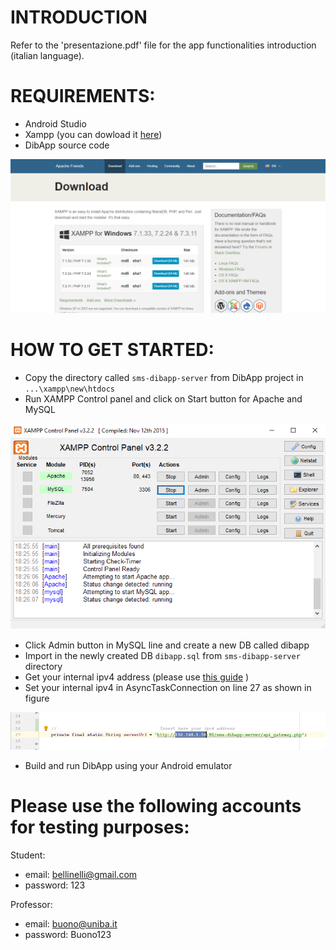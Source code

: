 # INTRODUCTION

Refer to the 'presentazione.pdf' file for the app functionalities introduction (italian language).

# REQUIREMENTS:

- Android Studio
- Xampp (you can dowload it [here](https://www.apachefriends.org/it/download.html))
- DibApp source code



![](misc/xampp_download.png)

# HOW TO GET STARTED:

- Copy the directory called `sms-dibapp-server` from DibApp project in `...\xampp\new\htdocs`
- Run XAMPP Control panel and click on Start button for Apache and MySQL

![](misc/xampp_control_panel.png)

- Click Admin button in MySQL line and create a new DB called dibapp
- Import in the newly created DB `dibapp.sql` from  `sms-dibapp-server` directory
- Get your internal ipv4 address (please use [this guide](https://lifehacker.com/how-to-find-your-local-and-external-ip-address-5833108) )
- Set your internal ipv4 in AsyncTaskConnection on line 27 as shown in figure

![](misc/ip_address.png)

- Build and run DibApp using your Android emulator

# Please use the following accounts for testing purposes:

Student:

- email: bellinelli@gmail.com
- password: 123

Professor:

- email: buono@uniba.it
- password: Buono123
